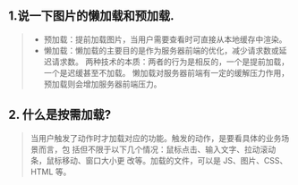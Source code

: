 ## 1.说一下图片的懒加载和预加载.

> - 预加载：提前加载图片，当用户需要查看时可直接从本地缓存中渲染。
> - 懒加载：懒加载的主要目的是作为服务器前端的优化，减少请求数或延迟请求数。 两种技术的本质：两者的行为是相反的，一个是提前加载，一个是迟缓甚至不加载。 懒加载对服务器前端有一定的缓解压力作用，预加载则会增加服务器前端压力。

## 2. 什么是按需加载?

> 当用户触发了动作时才加载对应的功能。触发的动作，是要看具体的业务场景而言，包 括但不限于以下几个情况：鼠标点击、输入文字、拉动滚动条，鼠标移动、窗口大小更 改等。加载的文件，可以是 JS、图片、CSS、HTML 等。
